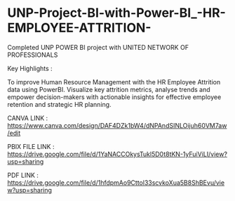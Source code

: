 # UNP-Project-BI-with-Power-BI_-HR-EMPLOYEE-ATTRITION-

Completed UNP POWER BI project with UNITED NETWORK OF PROFESSIONALS

Key Highlights :

To improve Human Resource Management with the HR Employee Attrition data using PowerBI. Visualize key attrition metrics, analyse trends and empower decision-makers with actionable insights for effective employee retention and strategic HR planning.

CANVA LINK : https://www.canva.com/design/DAF4DZk1bW4/dNPAndSINLOijuh60VM7aw/edit

PBIX FILE LINK : https://drive.google.com/file/d/1YaNACCOkysTukl5D0t8tKN-1yFuiViLI/view?usp=sharing

PDF LINK : https://drive.google.com/file/d/1hfdpmAo9Cttol33scvkoXua5B8ShBEvu/view?usp=sharing
